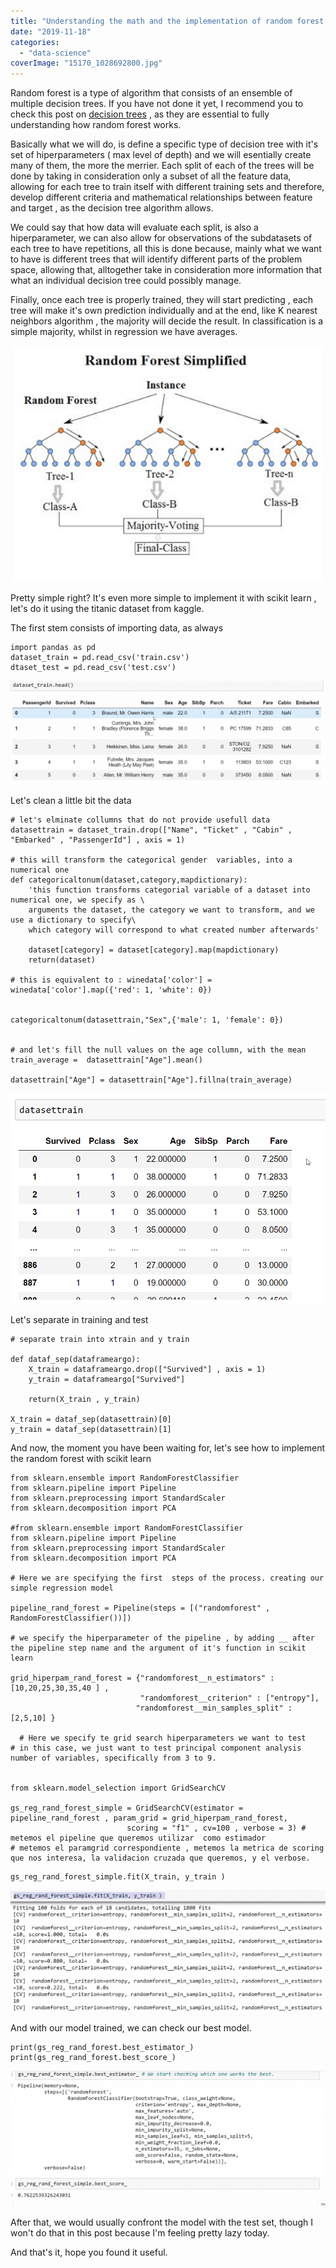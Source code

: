 ```yaml
---
title: "Understanding the math and the implementation of random forest with Scikit-learn"
date: "2019-11-18"
categories: 
  - "data-science"
coverImage: "15170_1028692800.jpg"
---
```


Random forest is a type of algorithm that consists of an ensemble of multiple decision trees. If you have not done it yet, I recommend you to check this post on [decision trees](https://mathforbusiness.com/data-science/analyzing-the-decision-tree-algorithm/) , as they are essential to fully understanding how random forest works.

Basically what we will do, is define a specific type of decision tree with it's set of hiperparameters ( max level of depth) and we will esentially create many of them, the more the merrier. Each split of each of the trees will be done by taking in consideration only a subset of all the feature data, allowing for each tree to train itself with different training sets and therefore, develop different criteria and mathematical relationships between feature and target , as the decision tree algorithm allows.

We could say that how data will evaluate each split, is also a hiperparameter, we can also allow for observations of the subdatasets of each tree to have repetitions, all this is done because, mainly what we want to have is different trees that will identify different parts of the problem space, allowing that, alltogether take in consideration more information that what an individual decision tree could possibly manage.

Finally, once each tree is properly trained, they will start predicting , each tree will make it's own prediction individually and at the end, like K nearest neighbors algorithm , the majority will decide the result. In classification is a simple majority, whilst in regression we have averages.

![](images/random-forest.png)

Pretty simple right? It's even more simple to implement it with scikit learn , let's do it using the titanic dataset from kaggle.

The first stem consists of importing data, as always

```
import pandas as pd 
dataset_train = pd.read_csv('train.csv')
dtaset_test = pd.read_csv('test.csv')
```

![](images/import-data2-1024x338.png)

Let's clean a little bit the data

```
# let's elminate collumns that do not provide usefull data 
datasettrain = dataset_train.drop(["Name", "Ticket" , "Cabin" , "Embarked" , "PassengerId"] , axis = 1)

# this will transform the categorical gender  variables, into a numerical one 
def categoricaltonum(dataset,category,mapdictionary):
    'this function transforms categorial variable of a dataset into numerical one, we specify as \
    arguments the dataset, the category we want to transform, and we use a dictionary to specify\
    which category will correspond to what created number afterwards'
    
    dataset[category] = dataset[category].map(mapdictionary)
    return(dataset)

# this is equivalent to : winedata['color'] = winedata['color'].map({'red': 1, 'white': 0})


categoricaltonum(datasettrain,"Sex",{'male': 1, 'female': 0})


# and let's fill the null values on the age collumn, with the mean 
train_average =  datasettrain["Age"].mean()

datasettrain["Age"] = datasettrain["Age"].fillna(train_average)
```

![](images/cleantrain.png)

Let's separate in training and test

```
# separate train into xtrain and y train

def dataf_sep(dataframeargo):
    X_train = dataframeargo.drop(["Survived"] , axis = 1)
    y_train = dataframeargo["Survived"]
    
    return(X_train , y_train)

X_train = dataf_sep(datasettrain)[0]
y_train = dataf_sep(datasettrain)[1]
```

And now, the moment you have been waiting for, let's see how to implement the random forest with scikit learn

```
from sklearn.ensemble import RandomForestClassifier
from sklearn.pipeline import Pipeline
from sklearn.preprocessing import StandardScaler 
from sklearn.decomposition import PCA 

#from sklearn.ensemble import RandomForestClassifier
from sklearn.pipeline import Pipeline
from sklearn.preprocessing import StandardScaler 
from sklearn.decomposition import PCA 

# Here we are specifying the first  steps of the process. creating our simple regression model 

pipeline_rand_forest = Pipeline(steps = [("randomforest" , RandomForestClassifier())])

# we specify the hiperparameter of the pipeline , by adding __ after the pipeline step name and the argument of it's function in scikit learn

grid_hiperpam_rand_forest = {"randomforest__n_estimators" : [10,20,25,30,35,40 ] ,
                             "randomforest__criterion" : ["entropy"],
                            "randomforest__min_samples_split" : [2,5,10] } 

  # Here we specify te grid search hiperparameters we want to test
# in this case, we just want to test principal component analysis number of variables, specifically from 3 to 9. 


from sklearn.model_selection import GridSearchCV

gs_reg_rand_forest_simple = GridSearchCV(estimator = pipeline_rand_forest , param_grid = grid_hiperpam_rand_forest,
                          scoring = "f1" , cv=100 , verbose = 3) # metemos el pipeline que queremos utilizar  como estimador
# metemos el paramgrid correspondiente , metemos la metrica de scoring que nos interesa, la validacion cruzada que queremos, y el verbose.
```

```
gs_reg_rand_forest_simple.fit(X_train, y_train ) 

```

![](images/fit-1-1024x395.png)

And with our model trained, we can check our best model.

```
print(gs_reg_rand_forest.best_estimator_)
print(gs_reg_rand_forest.best_score_)
```

![](images/result-1024x442.png)

After that, we would usually confront the model with the test set, though I won't do that in this post because I'm feeling pretty lazy today.

And that's it, hope you found it useful.
